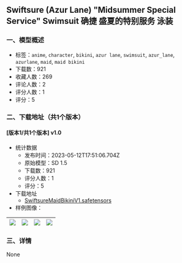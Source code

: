 ## Swiftsure (Azur Lane) "Midsummer Special Service" Swimsuit 确捷 盛夏的特别服务 泳装
### 一、模型概述

- 标签：`anime`, `character`, `bikini`, `azur lane`, `swimsuit`, `azur_lane`, `azurlane`, `maid`, `maid bikini`
- 下载数：921
- 收藏人数：269
- 评论人数：2
- 评分人数：1
- 评分：5

### 二、下载地址（共1个版本）

#### [版本1/共1个版本] v1.0

- 统计数据
  - 发布时间：2023-05-12T17:51:06.704Z
  - 原始模型：SD 1.5
  - 下载数：921
  - 评分人数：1
  - 评分：5
- 下载地址
  - [SwiftsureMaidBikiniV1.safetensors](https://civitai.com/api/download/models/68990)
- 样例图像：

| <img src="https://image.civitai.com/xG1nkqKTMzGDvpLrqFT7WA/759dda59-b135-49e8-ba26-a6a56c6a21eb/width=450/769497.jpeg" /> | <img src="https://image.civitai.com/xG1nkqKTMzGDvpLrqFT7WA/e87bfb0e-3c49-4bc4-95fa-9aee22f68d97/width=450/769496.jpeg" /> | <img src="https://image.civitai.com/xG1nkqKTMzGDvpLrqFT7WA/f69ef36a-3be5-4423-93ef-e00b6623d03b/width=450/769495.jpeg" /> | <img src="https://image.civitai.com/xG1nkqKTMzGDvpLrqFT7WA/030ef635-6213-4ad8-b914-87f4a2561e0f/width=450/769494.jpeg" /> |
| ---- | ---- | ---- | ---- |


### 三、详情
None